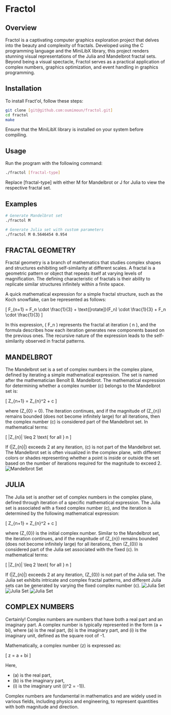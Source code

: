 # Fractol

## Overview

Fractol is a captivating computer graphics exploration project that delves into the beauty and complexity of fractals. Developed using the C programming language and the MiniLibX library, this project renders stunning visual representations of the Julia and Mandelbrot fractal sets. Beyond being a visual spectacle, Fractol serves as a practical application of complex numbers, graphics optimization, and event handling in graphics programming.

## Installation

To install Fract'ol, follow these steps:

```bash
git clone [git@github.com:oumimoun/fractol.git]
cd fractol
make
```
Ensure that the MiniLibX library is installed on your system before compiling.

## Usage
Run the program with the following command:

```bash
./fractol [fractal-type]
```
Replace [fractal-type] with either M for Mandelbrot or J for Julia to view the respective fractal set.

## Examples
```bash
# Generate Mandelbrot set
./fractol M

# Generate Julia set with custom parameters
./fractol M 0.5646454 0.954
```
## FRACTAL GEOMETRY
Fractal geometry is a branch of mathematics that studies complex shapes and structures exhibiting self-similarity at different scales. A fractal is a geometric pattern or object that repeats itself at varying levels of magnification. The defining characteristic of fractals is their ability to replicate similar structures infinitely within a finite space.

A quick mathematical expression for a simple fractal structure, such as the Koch snowflake, can be represented as follows:

\[ F_{n+1} = F_n \cdot \frac{1}{3} + \text{[rotate]}(F_n) \cdot \frac{1}{3} + F_n \cdot \frac{1}{3} \]

In this expression, \( F_n \) represents the fractal at iteration \( n \), and the formula describes how each iteration generates new components based on the previous ones. The recursive nature of the expression leads to the self-similarity observed in fractal patterns.

## MANDELBROT
The Mandelbrot set is a set of complex numbers in the complex plane, defined by iterating a simple mathematical expression. The set is named after the mathematician Benoît B. Mandelbrot. The mathematical expression for determining whether a complex number \(c\) belongs to the Mandelbrot set is:

\[ Z_{n+1} = Z_{n}^2 + c \]

where \(Z_{0} = 0\). The iteration continues, and if the magnitude of \(Z_{n}\) remains bounded (does not become infinitely large) for all iterations, then the complex number \(c\) is considered part of the Mandelbrot set. In mathematical terms:

\[ |Z_{n}| \leq 2 \text{ for all } n \]

If \(|Z_{n}|\) exceeds 2 at any iteration, \(c\) is not part of the Mandelbrot set. The Mandelbrot set is often visualized in the complex plane, with different colors or shades representing whether a point is inside or outside the set based on the number of iterations required for the magnitude to exceed 2.
![Mandelbrot Set](./pictures/Mandelbrot.png)

## JULIA
The Julia set is another set of complex numbers in the complex plane, defined through iteration of a specific mathematical expression. The Julia set is associated with a fixed complex number \(c\), and the iteration is determined by the following mathematical expression:

\[ Z_{n+1} = Z_{n}^2 + c \]

where \(Z_{0}\) is the initial complex number. Similar to the Mandelbrot set, the iteration continues, and if the magnitude of \(Z_{n}\) remains bounded (does not become infinitely large) for all iterations, then \(Z_{0}\) is considered part of the Julia set associated with the fixed \(c\). In mathematical terms:

\[ |Z_{n}| \leq 2 \text{ for all } n \]

If \(|Z_{n}|\) exceeds 2 at any iteration, \(Z_{0}\) is not part of the Julia set. The Julia set exhibits intricate and complex fractal patterns, and different Julia sets can be generated by varying the fixed complex number \(c\).
![Julia Set](./pictures/Julia.png)
![Julia Set](./pictures/Julia_with_par.png)
![Julia Set](./pictures/Julia_zoomed.png)

## COMPLEX NUMBERS
Certainly! Complex numbers are numbers that have both a real part and an imaginary part. A complex number is typically represented in the form \(a + bi\), where \(a\) is the real part, \(b\) is the imaginary part, and \(i\) is the imaginary unit, defined as the square root of -1.

Mathematically, a complex number \(z\) is expressed as:

\[ z = a + bi \]

Here,
- \(a\) is the real part,
- \(b\) is the imaginary part,
- \(i\) is the imaginary unit (\(i^2 = -1\)).

Complex numbers are fundamental in mathematics and are widely used in various fields, including physics and engineering, to represent quantities with both magnitude and direction.
